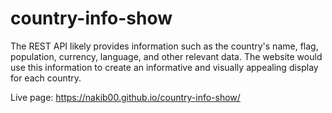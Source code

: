 # country-info-show
The REST API likely provides information such as the country's name, flag, population, currency, language, and other relevant data. The website would use this information to create an informative and visually appealing display for each country.

Live page: https://nakib00.github.io/country-info-show/
